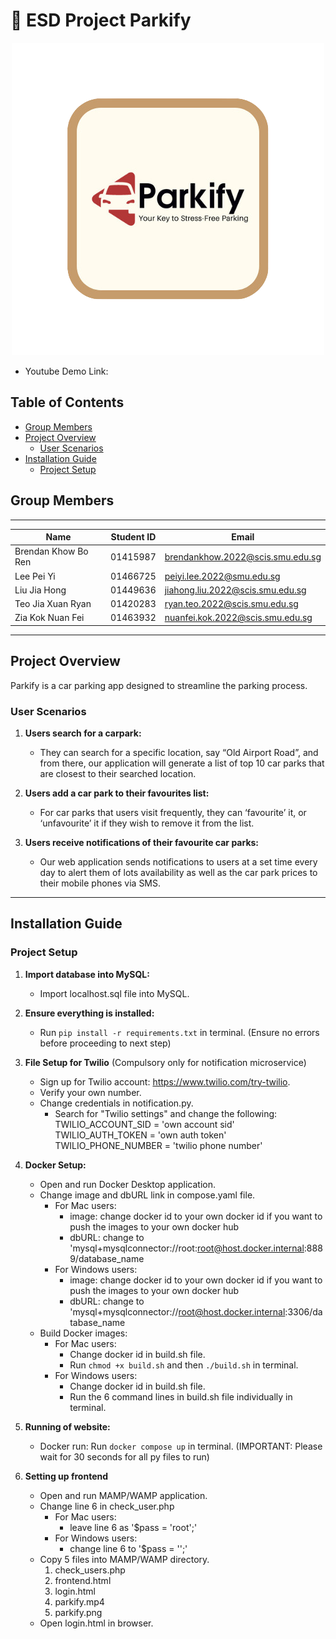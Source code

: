 # :wave: ESD Project Parkify

<div align="center">
    <img src="/parkify.png" alt="Parkify Logo">
</div>

- Youtube Demo Link: <link>

## Table of Contents

- [Group Members](#group-members)
- [Project Overview](#project-overview)
  - [User Scenarios](#user-scenarios)
- [Installation Guide](#installation-guide)
  - [Project Setup](#project-setup)

## Group Members

---

| Name                | Student ID | Email                            |
| ------------------- | ---------- | -------------------------------- |
| Brendan Khow Bo Ren | 01415987   | brendankhow.2022@scis.smu.edu.sg |
| Lee Pei Yi          | 01466725   | peiyi.lee.2022@smu.edu.sg        |
| Liu Jia Hong        | 01449636   | jiahong.liu.2022@scis.smu.edu.sg |
| Teo Jia Xuan Ryan   | 01420283   | ryan.teo.2022@scis.smu.edu.sg    |
| Zia Kok Nuan Fei    | 01463932   | nuanfei.kok.2022@scis.smu.edu.sg |

---

## Project Overview

Parkify is a car parking app designed to streamline the parking process.

### User Scenarios

1. **Users search for a carpark:**

   - They can search for a specific location, say “Old Airport Road”, and from there, our application will generate a list of top 10 car parks that are closest to their searched location.

2. **Users add a car park to their favourites list:**

   - For car parks that users visit frequently, they can ‘favourite’ it, or ‘unfavourite’ it if they wish to remove it from the list.

3. **Users receive notifications of their favourite car parks:**

   - Our web application sends notifications to users at a set time every day to alert them of lots availability as well as the car park prices to their mobile phones via SMS.

---

## Installation Guide

### Project Setup

1. **Import database into MySQL:**
   - Import localhost.sql file into MySQL.

2. **Ensure everything is installed:**
   - Run `pip install -r requirements.txt` in terminal.
   (Ensure no errors before proceeding to next step)
   
3. **File Setup for Twilio** (Compulsory only for notification microservice)
   - Sign up for Twilio account: https://www.twilio.com/try-twilio.
   - Verify your own number.
   - Change credentials in notification.py.
      - Search for "Twilio settings" and change the following:
         TWILIO_ACCOUNT_SID = 'own account sid'
         TWILIO_AUTH_TOKEN = 'own auth token'
         TWILIO_PHONE_NUMBER = 'twilio phone number'

4. **Docker Setup:**
   - Open and run Docker Desktop application.
   - Change image and dbURL link in compose.yaml file.
      - For Mac users:
         - image: change docker id to your own docker id if you want to push the images to your own docker hub
         - dbURL: change to 'mysql+mysqlconnector://root:root@host.docker.internal:8889/database_name
      - For Windows users:
         - image: change docker id to your own docker id if you want to push the images to your own docker hub
         - dbURL: change to 'mysql+mysqlconnector://root@host.docker.internal:3306/database_name
   - Build Docker images:
      - For Mac users:
         - Change docker id in build.sh file.
         - Run `chmod +x build.sh` and then `./build.sh` in terminal.
      - For Windows users:
         - Change docker id in build.sh file.
         - Run the 6 command lines in build.sh file individually in terminal.

5. **Running of website:**
   - Docker run: Run `docker compose up` in terminal.
   (IMPORTANT: Please wait for 30 seconds for all py files to run)

6. **Setting up frontend**
   - Open and run MAMP/WAMP application.
   - Change line 6 in check_user.php
      - For Mac users:
         - leave line 6 as '$pass = 'root';'
      - For Windows users:
         - change line 6 to '$pass = '';'
   - Copy 5 files into MAMP/WAMP directory.
      1. check_users.php
      2. frontend.html
      3. login.html
      4. parkify.mp4
      5. parkify.png
   - Open login.html in browser.